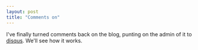 ```yaml
---
layout: post
title: "Comments on"
---
```




<p>I've finally turned comments back on the blog, punting on the
admin of it to <a href="http://disqus.com">disqus</a>. We'll see
how it works.</p>



